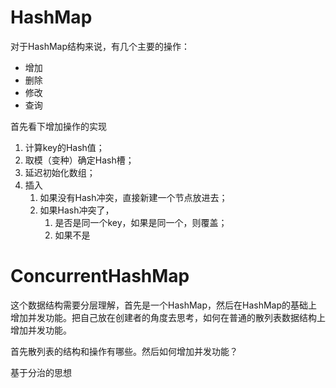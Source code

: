 # HashMap

对于HashMap结构来说，有几个主要的操作：

- 增加
- 删除
- 修改
- 查询

首先看下增加操作的实现

1. 计算key的Hash值；
2. 取模（变种）确定Hash槽；
3. 延迟初始化数组；
4. 插入
   1. 如果没有Hash冲突，直接新建一个节点放进去；
   2. 如果Hash冲突了，
      1. 是否是同一个key，如果是同一个，则覆盖；
      2. 如果不是

# ConcurrentHashMap

这个数据结构需要分层理解，首先是一个HashMap，然后在HashMap的基础上增加并发功能。把自己放在创建者的角度去思考，如何在普通的散列表数据结构上增加并发功能。

首先散列表的结构和操作有哪些。然后如何增加并发功能？

基于分治的思想

